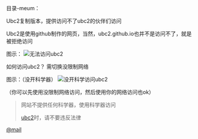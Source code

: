 目录-meum：


Ubc2复制版本，提供访问不了ubc2的伙伴们访问

Ubc2是使用github制作的网页，当然，ubc2.github.io也并不是访问不了，就是被拒绝访问
 
 图示：
 ![无法访问ubc2](//ubc2.suibbs.online/img/Screenshot_2020-12-26-10-43-13-344_mark.via.jpg)
 
 如何访问ubc2？
 需切换没限制网络
 
 图示：（没开科学器）
![没开科学访问ubc2](//ubc2.suibbs.online/img/Screenshot_2020-12-26-11-04-28-435_mark.via.jpg)

（你可以先使用没限制网络访问，然后使用你的网络访问也ok）

> 网站不提供任何科学器，使用科学器访问
>
>[ubc2](//ubc2.github.io)时，请不要违反法律

[@mail](mailto:mc26646@163.com)
